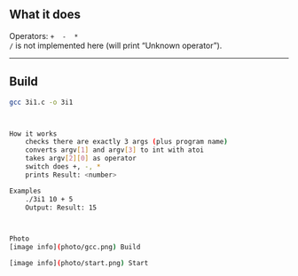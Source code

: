 ## What it does
Operators: `+  -  *`  
`/` is not implemented here (will print “Unknown operator”).

---

## Build

```bash
gcc 3i1.c -o 3i1



How it works 
	checks there are exactly 3 args (plus program name)
	converts argv[1] and argv[3] to int with atoi
	takes argv[2][0] as operator
	switch does +, -, *
	prints Result: <number>

Examples
    ./3i1 10 + 5
    Output: Result: 15



Photo
[image info](photo/gcc.png) Build

[image info](photo/start.png) Start






